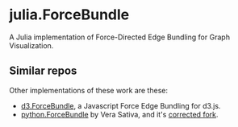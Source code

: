 # julia.ForceBundle
A Julia implementation of Force-Directed Edge Bundling for Graph Visualization. 

## Similar repos 
Other implementations of these work are these: 
- [d3.ForceBundle](https://github.com/upphiminn/d3.ForceBundle), a Javascript Force Edge Bundling for d3.js.
- [python.ForceBundle]() by Vera Sativa, and it's [corrected fork](https://github.com/tabitaCatalan/python.ForceBundle/tree/tabita_practica). 

